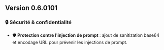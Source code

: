 ## Version 0.6.0101

### 🔒 Sécurité & confidentialité

- 🛡️ **Protection contre l'injection de prompt** : ajout de sanitization base64 et encodage URL pour prévenir les injections de prompt.
